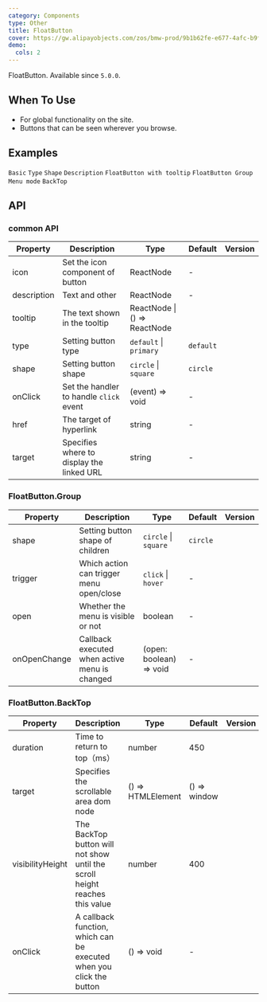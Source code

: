 ```yaml
---
category: Components
type: Other
title: FloatButton
cover: https://gw.alipayobjects.com/zos/bmw-prod/9b1b62fe-e677-4afc-b9fe-1b2993662611.svg
demo:
  cols: 2
---
```


FloatButton. Available since `5.0.0`.

## When To Use

- For global functionality on the site.
- Buttons that can be seen wherever you browse.

## Examples

<code src="./demo/basic.tsx">Basic</code>
<code src="./demo/type.tsx">Type</code>
<code src="./demo/shape.tsx">Shape</code>
<code src="./demo/description.tsx">Description</code>
<code src="./demo/tooltip.tsx">FloatButton with tooltip</code>
<code src="./demo/group.tsx">FloatButton Group</code>
<code src="./demo/group-menu.tsx">Menu mode</code>
<code src="./demo/back-top.tsx">BackTop</code>

## API

### common API

| Property    | Description                               | Type                         | Default   | Version |
| ----------- | ----------------------------------------- | ---------------------------- | --------- | ------- |
| icon        | Set the icon component of button          | ReactNode                    | -         |         |
| description | Text and other                            | ReactNode                    | -         |         |
| tooltip     | The text shown in the tooltip             | ReactNode \| () => ReactNode |           |         |
| type        | Setting button type                       | `default` \| `primary`       | `default` |         |
| shape       | Setting button shape                      | `circle` \| `square`         | `circle`  |         |
| onClick     | Set the handler to handle `click` event   | (event) => void              | -         |         |
| href        | The target of hyperlink                   | string                       | -         |         |
| target      | Specifies where to display the linked URL | string                       | -         |         |

### FloatButton.Group

| Property     | Description                                   | Type                    | Default  | Version |
| ------------ | --------------------------------------------- | ----------------------- | -------- | ------- |
| shape        | Setting button shape of children              | `circle` \| `square`    | `circle` |         |
| trigger      | Which action can trigger menu open/close      | `click` \| `hover`      | -        |         |
| open         | Whether the menu is visible or not            | boolean                 | -        |         |
| onOpenChange | Callback executed when active menu is changed | (open: boolean) => void | -        |         |

### FloatButton.BackTop

| Property         | Description                                                                 | Type              | Default      | Version |
| ---------------- | --------------------------------------------------------------------------- | ----------------- | ------------ | ------- |
| duration         | Time to return to top（ms）                                                 | number            | 450          |         |
| target           | Specifies the scrollable area dom node                                      | () => HTMLElement | () => window |         |
| visibilityHeight | The BackTop button will not show until the scroll height reaches this value | number            | 400          |         |
| onClick          | A callback function, which can be executed when you click the button        | () => void        | -            |         |
